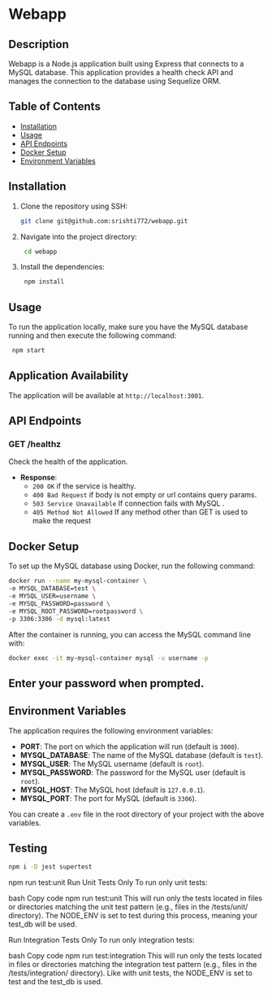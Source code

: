 # Webapp

## Description

Webapp is a Node.js application built using Express that connects to a MySQL database. This application provides a health check API and manages the connection to the database using Sequelize ORM.

## Table of Contents

- [Installation](#installation)
- [Usage](#usage)
- [API Endpoints](#api-endpoints)
- [Docker Setup](#docker-setup)
- [Environment Variables](#environment-variables)


## Installation

1. Clone the repository using SSH:

   ```bash
   git clone git@github.com:srishti772/webapp.git
   ```

2. Navigate into the project directory:

   ```bash
    cd webapp
   ```

3. Install the dependencies:

   ```bash
    npm install
   ```

## Usage

To run the application locally, make sure you have the MySQL database running and then execute the following command:

```bash
 npm start
```

## Application Availability

The application will be available at `http://localhost:3001`.

## API Endpoints

### GET /healthz

Check the health of the application.

- **Response**:
  - `200 OK` if the service is healthy.
  - `400 Bad Request` if body is not empty or url contains query params.
  - `503 Service Unavailable` If connection fails with MySQL .
  - `405 Method Not Allowed` If any method other than GET is used to make  the request

## Docker Setup

To set up the MySQL database using Docker, run the following command:

```bash
docker run --name my-mysql-container \
-e MYSQL_DATABASE=test \
-e MYSQL_USER=username \
-e MYSQL_PASSWORD=password \
-e MYSQL_ROOT_PASSWORD=rootpassword \
-p 3306:3306 -d mysql:latest
```

After the container is running, you can access the MySQL command line with:

```bash
docker exec -it my-mysql-container mysql -u username -p
```

## Enter your password when prompted.

## Environment Variables

The application requires the following environment variables:

- **PORT**: The port on which the application will run (default is `3000`).
- **MYSQL_DATABASE**: The name of the MySQL database (default is `test`).
- **MYSQL_USER**: The MySQL username (default is `root`).
- **MYSQL_PASSWORD**: The password for the MySQL user (default is `root`).
- **MYSQL_HOST**: The MySQL host (default is `127.0.0.1`).
- **MYSQL_PORT**: The port for MySQL (default is `3306`).

You can create a `.env` file in the root directory of your project with the above variables.

## Testing 
```bash
npm i -D jest supertest
```

npm run test:unit
Run Unit Tests Only
To run only unit tests:

bash
Copy code
npm run test:unit
This will run only the tests located in files or directories matching the unit test pattern (e.g., files in the /tests/unit/ directory). The NODE_ENV is set to test during this process, meaning your test_db will be used.

Run Integration Tests Only
To run only integration tests:

bash
Copy code
npm run test:integration
This will run only the tests located in files or directories matching the integration test pattern (e.g., files in the /tests/integration/ directory). Like with unit tests, the NODE_ENV is set to test and the test_db is used.

